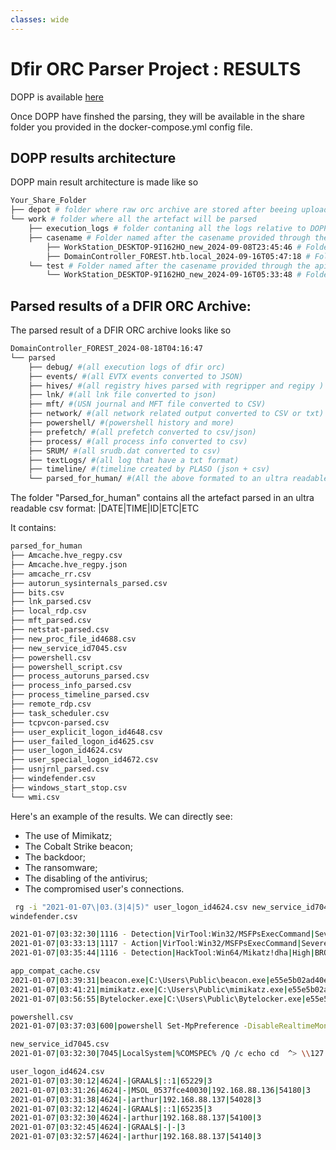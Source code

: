 ```yaml
---
classes: wide
---
```


# Dfir ORC Parser Project : RESULTS

DOPP is available [here](https://github.com/youhgo/DOPP)

Once DOPP have finshed the parsing, they will be available in the share folder you provided in the docker-compose.yml config file.


## DOPP results architecture

DOPP main result architecture is made like so

```bash
Your_Share_Folder
├── depot # folder where raw orc archive are stored after beeing uploaded by an analyst through the api
└── work # folder where all the artefact will be parsed
    ├── execution_logs # folder contaning all the logs relative to DOPP
    ├── casename # Folder named after the casename provided through the api, all results related to this casename will be stored here
        ├── WorkStation_DESKTOP-9I162HO_new_2024-09-08T23:45:46 # Folder containing all result provided by DOPP when parsing archive provided trough the api
        ├── DomainController_FOREST.htb.local_2024-09-16T05:47:18 # Folder containing all result provided by DOPP when parsing archive provided trough the api
    └── test # Folder named after the casename provided through the api (here casenmae = test), all results related to this casename will be stored here
        └── WorkStation_DESKTOP-9I162HO_new_2024-09-16T05:33:48 # Folder containing all result provided by DOPP when parsing archive provided trough the api
```

## Parsed results of a DFIR ORC Archive:

The parsed result of a DFIR ORC archive looks like so

```bash
DomainController_FOREST_2024-08-18T04:16:47
└── parsed
    ├── debug/ #(all execution logs of dfir orc)
    ├── events/ #(all EVTX events converted to JSON)
    ├── hives/ #(all registry hives parsed with regripper and regipy )
    ├── lnk/ #(all lnk file converted to json)
    ├── mft/ #(USN journal and MFT file converted to CSV)
    ├── network/ #(all network related output converted to CSV or txt)
    ├── powershell/ #(powershell history and more)
    ├── prefetch/ #(all prefetch converted to csv/json)
    ├── process/ #(all process info converted to csv)
    ├── SRUM/ #(all srudb.dat converted to csv)
    ├── textLogs/ #(all log that have a txt format)
    ├── timeline/ #(timeline created by PLASO (json + csv)
    └── parsed_for_human/ #(All the above formated to an ultra readable format)
```

The folder "Parsed_for_human" contains all the artefact parsed in an ultra readable csv format: |DATE|TIME|ID|ETC|ETC

It contains:
```bash
parsed_for_human
├── Amcache.hve_regpy.csv 
├── Amcache.hve_regpy.json
├── amcache_rr.csv 
├── autorun_sysinternals_parsed.csv 
├── bits.csv 
├── lnk_parsed.csv 
├── local_rdp.csv  
├── mft_parsed.csv
├── netstat-parsed.csv 
├── new_proc_file_id4688.csv 
├── new_service_id7045.csv
├── powershell.csv
├── powershell_script.csv
├── process_autoruns_parsed.csv
├── process_info_parsed.csv
├── process_timeline_parsed.csv
├── remote_rdp.csv
├── task_scheduler.csv
├── tcpvcon-parsed.csv
├── user_explicit_logon_id4648.csv
├── user_failed_logon_id4625.csv
├── user_logon_id4624.csv
├── user_special_logon_id4672.csv
├── usnjrnl_parsed.csv
├── windefender.csv
├── windows_start_stop.csv
└── wmi.csv
```


Here's an example of the results. We can directly see:

* The use of Mimikatz;
* The Cobalt Strike beacon;
* The backdoor;
* The ransomware;
* The disabling of the antivirus;
* The compromised user's connections.


```bash
 rg -i "2021-01-07\|03.(3|4|5)" user_logon_id4624.csv new_service_id7045.csv Amcache.hve_regpy.csv powershell.csv windefender.csv 
windefender.csv

2021-01-07|03:32:30|1116 - Detection|VirTool:Win32/MSFPsExecCommand|Severe|NT AUTHORITY\SYSTEM|Unknown|CmdLine:_C:\Windows\System32\cmd.exe /Q /c echo cd ^> \\127.0.0.1\C$\__output 2^>^&1 > C:\Windows\TEMP\execute.bat & C:\Windows\system32\cmd.exe /Q /c C:\Windows\TEMP\execute.bat & del C:\Windows\TEMP\execute.bat|Not Applicable
2021-01-07|03:33:13|1117 - Action|VirTool:Win32/MSFPsExecCommand|Severe|NT AUTHORITY\SYSTEM|Unknown|Remove
2021-01-07|03:35:44|1116 - Detection|HackTool:Win64/Mikatz!dha|High|BROCELIANDE\arthur|C:\Users\Public\beacon.exe|file:_C:\Users\Public\mimikatz.exe|Not Applicable

app_compat_cache.csv
2021-01-07|03:39:31|beacon.exe|C:\Users\Public\beacon.exe|e55e5b02ad40e9846a3cd83b00eec225fb98781c6f58a19697bf66a586f77672
2021-01-07|03:41:21|mimikatz.exe|C:\Users\Public\mimikatz.exe|e55e5b02ad40e9846a3cd83b00eec225fb98781c6f58a19697bf66a586f77672
2021-01-07|03:56:55|Bytelocker.exe|C:\Users\Public\Bytelocker.exe|e55e5b02ad40e9846a3cd83b00eec225fb98781c6f58a19697bf66a586f77672

powershell.csv
2021-01-07|03:37:03|600|powershell Set-MpPreference -DisableRealtimeMonitoring $true; Get-MpComputerStatus

new_service_id7045.csv
2021-01-07|03:32:30|7045|LocalSystem|%COMSPEC% /Q /c echo cd  ^> \\127.0.0.1\C$\__output 2^>^&1 > %TEMP%\execute.bat & %COMSPEC% /Q /c %TEMP%\execute.bat & del %TEMP%\execute.bat|BTOBTO

user_logon_id4624.csv
2021-01-07|03:30:12|4624|-|GRAAL$|::1|65229|3
2021-01-07|03:31:26|4624|-|MSOL_0537fce40030|192.168.88.136|54180|3
2021-01-07|03:31:38|4624|-|arthur|192.168.88.137|54028|3
2021-01-07|03:32:12|4624|-|GRAAL$|::1|65235|3
2021-01-07|03:32:30|4624|-|arthur|192.168.88.137|54100|3
2021-01-07|03:32:45|4624|-|GRAAL$|-|-|3
2021-01-07|03:32:57|4624|-|arthur|192.168.88.137|54140|3
```







